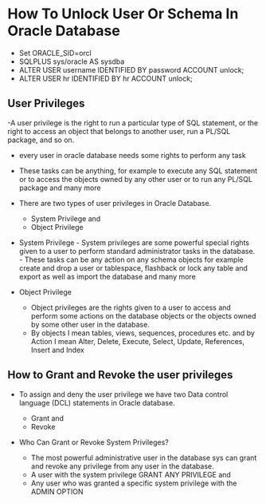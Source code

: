 #	How To Unlock User Or Schema In Oracle Database


-	Set ORACLE_SID=orcl
-	SQLPLUS sys/oracle AS sysdba
-	ALTER USER username IDENTIFIED BY password ACCOUNT unlock;
-	ALTER USER hr IDENTIFIED BY hr ACCOUNT unlock;

##	User Privileges
-A user privilege is the right to run a particular type of SQL statement, or the right to access an object that belongs to another user, run a PL/SQL package, and so on.
-	every user in oracle database needs some rights to perform any task
-	These tasks can be anything, for example to execute any SQL statement or to access the objects owned by any other user or to run any PL/SQL package and many more
-	There are two types of user privileges in Oracle Database.

	-	System Privilege and
	-	Object Privilege
	
-	System Privilege
		-	System privileges are some powerful special rights given to a user to perform standard administrator tasks in the database.
		-	These tasks can be any action on any schema objects for example create and drop a user or tablespace, flashback or lock any table and export as well as import the database and many more

-	Object Privilege
	-	Object privileges are the rights given to a user to access and perform some actions on the database objects or the objects owned by some other user in the database.
	-	By objects I mean tables, views, sequences, procedures etc. and by Action I mean Alter, Delete, Execute, Select, Update, References, Insert and Index

##	How to Grant and Revoke the user privileges

-	To assign and deny the user privilege we have two Data control language (DCL) statements in Oracle database. 
	-	Grant and
	-	Revoke
	
-	Who Can Grant or Revoke System Privileges?
	-	The most powerful administrative user in the database sys can grant and revoke any privilege from any user in the database.
	-	A user with the system privilege GRANT ANY PRIVILEGE and
	-	Any user who was granted a specific system privilege with the ADMIN OPTION
	
	
